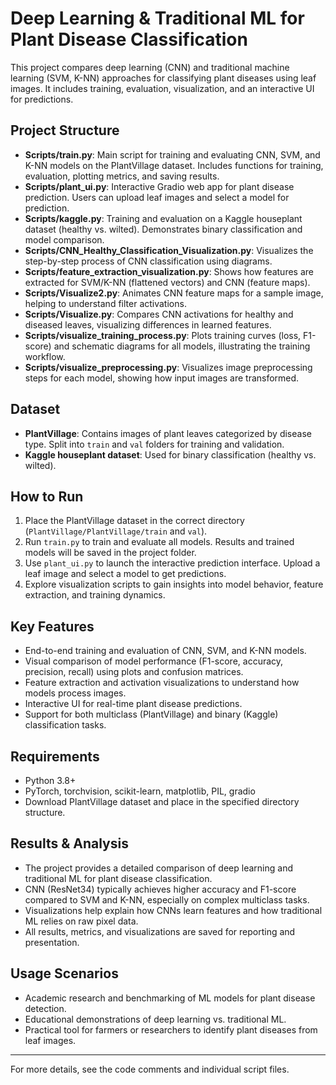 
# Deep Learning & Traditional ML for Plant Disease Classification

This project compares deep learning (CNN) and traditional machine learning (SVM, K-NN) approaches for classifying plant diseases using leaf images. It includes training, evaluation, visualization, and an interactive UI for predictions.

## Project Structure
- **Scripts/train.py**: Main script for training and evaluating CNN, SVM, and K-NN models on the PlantVillage dataset. Includes functions for training, evaluation, plotting metrics, and saving results.
- **Scripts/plant_ui.py**: Interactive Gradio web app for plant disease prediction. Users can upload leaf images and select a model for prediction.
- **Scripts/kaggle.py**: Training and evaluation on a Kaggle houseplant dataset (healthy vs. wilted). Demonstrates binary classification and model comparison.
- **Scripts/CNN_Healthy_Classification_Visualization.py**: Visualizes the step-by-step process of CNN classification using diagrams.
- **Scripts/feature_extraction_visualization.py**: Shows how features are extracted for SVM/K-NN (flattened vectors) and CNN (feature maps).
- **Scripts/Visualize2.py**: Animates CNN feature maps for a sample image, helping to understand filter activations.
- **Scripts/Visualize.py**: Compares CNN activations for healthy and diseased leaves, visualizing differences in learned features.
- **Scripts/visualize_training_process.py**: Plots training curves (loss, F1-score) and schematic diagrams for all models, illustrating the training workflow.
- **Scripts/visualize_preprocessing.py**: Visualizes image preprocessing steps for each model, showing how input images are transformed.

## Dataset
- **PlantVillage**: Contains images of plant leaves categorized by disease type. Split into `train` and `val` folders for training and validation.
- **Kaggle houseplant dataset**: Used for binary classification (healthy vs. wilted).

## How to Run
1. Place the PlantVillage dataset in the correct directory (`PlantVillage/PlantVillage/train` and `val`).
2. Run `train.py` to train and evaluate all models. Results and trained models will be saved in the project folder.
3. Use `plant_ui.py` to launch the interactive prediction interface. Upload a leaf image and select a model to get predictions.
4. Explore visualization scripts to gain insights into model behavior, feature extraction, and training dynamics.

## Key Features
- End-to-end training and evaluation of CNN, SVM, and K-NN models.
- Visual comparison of model performance (F1-score, accuracy, precision, recall) using plots and confusion matrices.
- Feature extraction and activation visualizations to understand how models process images.
- Interactive UI for real-time plant disease predictions.
- Support for both multiclass (PlantVillage) and binary (Kaggle) classification tasks.

## Requirements
- Python 3.8+
- PyTorch, torchvision, scikit-learn, matplotlib, PIL, gradio
- Download PlantVillage dataset and place in the specified directory structure.

## Results & Analysis
- The project provides a detailed comparison of deep learning and traditional ML for plant disease classification.
- CNN (ResNet34) typically achieves higher accuracy and F1-score compared to SVM and K-NN, especially on complex multiclass tasks.
- Visualizations help explain how CNNs learn features and how traditional ML relies on raw pixel data.
- All results, metrics, and visualizations are saved for reporting and presentation.

## Usage Scenarios
- Academic research and benchmarking of ML models for plant disease detection.
- Educational demonstrations of deep learning vs. traditional ML.
- Practical tool for farmers or researchers to identify plant diseases from leaf images.

---
For more details, see the code comments and individual script files.
